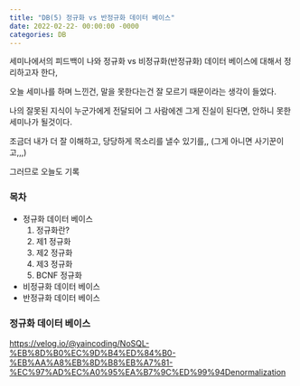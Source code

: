 ```yaml
---
title: "DB(5) 정규화 vs 반정규화 데이터 베이스"
date: 2022-02-22- 00:00:00 -0000
categories: DB
---
```


세미나에서의 피드백이 나와 정규화 vs 비정규화(반정규화) 데이터 베이스에 대해서 정리하고자 한다,

오늘 세미나를 하며 느낀건, 말을 못한다는건 잘 모르기 때문이라는 생각이 들었다.

나의 잘못된 지식이 누군가에게 전달되어 그 사람에겐 그게 진실이 된다면, 안하니 못한 세미나가 될것이다.

조금더 내가 더 잘 이해하고, 당당하게 목소리를 낼수 있기를,, (그게 아니면 사기꾼이고,,,)

그러므로 오늘도 기록

### 목차
- 정규화 데이터 베이스
    1. 정규화란?
    2. 제1 정규화
    3. 제2 정규화
    4. 제3 정규화
    5. BCNF 정규화
- 비정규화 데이터 베이스
- 반정규화 데이터 베이스



### 정규화 데이터 베이스




https://velog.io/@yaincoding/NoSQL-%EB%8D%B0%EC%9D%B4%ED%84%B0-%EB%AA%A8%EB%8D%B8%EB%A7%81-%EC%97%AD%EC%A0%95%EA%B7%9C%ED%99%94Denormalization